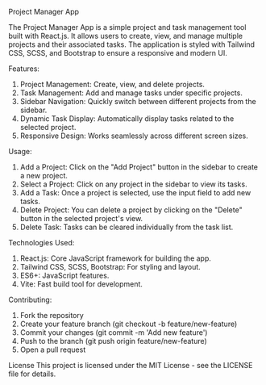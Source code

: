 Project Manager App

The Project Manager App is a simple project and task management tool built with React.js. It allows users to create, view, and manage multiple projects and their associated tasks. The application is styled with Tailwind CSS, SCSS, and Bootstrap to ensure a responsive and modern UI.



Features:
1. Project Management: Create, view, and delete projects.
2. Task Management: Add and manage tasks under specific projects.
3. Sidebar Navigation: Quickly switch between different projects from the sidebar.
4. Dynamic Task Display: Automatically display tasks related to the selected project.
5. Responsive Design: Works seamlessly across different screen sizes.



Usage:
1. Add a Project: Click on the "Add Project" button in the sidebar to create a new project.
2. Select a Project: Click on any project in the sidebar to view its tasks.
3. Add a Task: Once a project is selected, use the input field to add new tasks.
4. Delete Project: You can delete a project by clicking on the "Delete" button in the selected project's view.
5. Delete Task: Tasks can be cleared individually from the task list.




Technologies Used:
1. React.js: Core JavaScript framework for building the app.
2. Tailwind CSS, SCSS, Bootstrap: For styling and layout.
3. ES6+: JavaScript features.
4. Vite: Fast build tool for development.



Contributing:
1. Fork the repository
2. Create your feature branch (git checkout -b feature/new-feature)
3. Commit your changes (git commit -m 'Add new feature')
4. Push to the branch (git push origin feature/new-feature)
5. Open a pull request



License
This project is licensed under the MIT License - see the LICENSE file for details.
